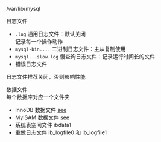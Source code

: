 /var/lib/mysql  

日志文件  
- `.log` 通用日志文件：默认关闭  
记录每一个操作动作  
- `mysql-bin....` 二进制日志文件：主从复制使用  
- `mysql...slow.log` 慢查询日志文件：记录运行时间长的文件  
- 错误日志文件

日志文件推荐关闭，否则影响性能  

数据文件  
每个数据库对应一个文件夹  
- InnoDB 数据文件 [see](5/1.md)  
- MyISAM 数据文件 [see](5/2.md)  
- 系统表空间文件 ibdata1  
- 重做日志文件 ib_logfile0 和 ib_logfile1  